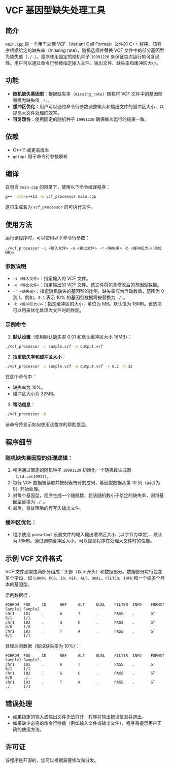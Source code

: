 
# VCF 基因型缺失处理工具

## 简介

`main.cpp` 是一个用于处理 VCF（Variant Call Format）文件的 C++ 程序。该程序根据给定的缺失率（missing rate），随机选择并替换 VCF 文件中的部分基因型为缺失值（`./.`）。程序使用固定的随机种子 `19991220` 来保证每次运行的可复现性。用户可以通过命令行参数指定输入文件、输出文件、缺失率和缓冲区大小。

## 功能

- **随机缺失基因型**：根据缺失率（`missing_rate`）随机将 VCF 文件中的基因型替换为缺失值 `./.`。
- **缓冲区优化**：用户可以通过命令行参数调整输入和输出文件的缓冲区大小，以提高大文件处理的效率。
- **可复现性**：使用固定的随机种子 `19991220` 确保每次运行的结果一致。

## 依赖

- C++11 或更高版本
- `getopt` 用于命令行参数解析

## 编译

在包含 `main.cpp` 的目录下，使用以下命令编译程序：

```bash
g++ -std=c++11 -o vcf_processor main.cpp
```

这将生成名为 `vcf_processor` 的可执行文件。

## 使用方法

运行该程序时，可以使用以下命令行参数：

```
./vcf_processor -i <输入文件> -o <输出文件> -r <缺失率> -b <缓冲区大小(单位MB)>
```

### 参数说明

- `-i <输入文件>`：指定输入的 VCF 文件。
- `-o <输出文件>`：指定输出的 VCF 文件。该文件将包含修改后的基因型数据。
- `-r <缺失率>`：指定随机缺失的基因型的比例。缺失率应为浮动数值，范围为 0 到 1。例如，`0.1` 表示 10% 的基因型数据将被替换为 `./.`。
- `-b <缓冲区大小>`：指定缓冲区的大小，单位为 MB。默认值为 16MB。该选项可以用来优化处理大文件时的性能。

### 示例命令

1. **默认设置**（使用默认缺失率 0.01 和默认缓冲区大小 16MB）：

```bash
./vcf_processor -i sample.vcf -o output.vcf
```

2. **指定缺失率和缓冲区大小**：

```bash
./vcf_processor -i sample.vcf -o output.vcf -r 0.1 -b 32
```
在这个命令中：
- 缺失率为 10%。
- 缓冲区大小为 32MB。

3. **帮助信息**：

```bash
./vcf_processor -h
```
该命令将显示如何使用该程序的帮助信息。

## 程序细节

### 随机缺失基因型的处理逻辑：

1. 程序通过固定的随机种子 `19991220` 初始化一个随机数生成器（`std::mt19937`）。
2. 每行 VCF 数据被读取并按制表符分割成列，基因型数据从第 10 列（索引为 9）开始处理。
3. 对每个基因型，程序生成一个随机数，若该随机数小于给定的缺失率，则将基因型替换为 `./.`。
4. 最后，将处理后的行写入输出文件。

### 缓冲区优化：

- 程序使用 `pubsetbuf` 设置文件的输入输出缓冲区大小（以字节为单位），默认为 16MB。通过调整缓冲区大小，可以提高程序在处理大文件时的性能。

## 示例 VCF 文件格式

VCF 文件通常由两部分组成：头部（以 `#` 开头）和数据部分。数据部分每行包含多个字段，如 `CHROM`、`POS`、`ID`、`REF`、`ALT`、`QUAL`、`FILTER`、`INFO` 和一个或多个样本的基因型。

示例数据行：

```
#CHROM  POS     ID      REF     ALT     QUAL    FILTER  INFO    FORMAT  Sample1 Sample2
chr1    101     .       A       T       .       PASS    .       GT      0/1     1/1
chr1    102     .       G       C       .       PASS    .       GT      0/0     1/0
chr1    103     .       T       A       .       PASS    .       GT      0/1     1/1
```

处理后的数据（假设缺失率为 10%）：

```
#CHROM  POS     ID      REF     ALT     QUAL    FILTER  INFO    FORMAT  Sample1 Sample2
chr1    101     .       A       T       .       PASS    .       GT      0/1     1/1
chr1    102     .       G       C       .       PASS    .       GT      0/0     ./.
chr1    103     .       T       A       .       PASS    .       GT      ./.     1/1
```

## 错误处理

- 如果指定的输入或输出文件无法打开，程序将输出错误信息并退出。
- 如果缺少必需的命令行参数（例如输入文件或输出文件），程序将提示用户正确的使用方法。

## 许可证

该程序是开源的，您可以根据需要修改和分发。
